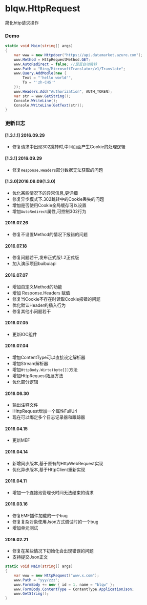 # blqw.HttpRequest
简化http请求操作

### Demo
```csharp
static void Main(string[] args)
{
    var www = new Httpdoer("https://api.datamarket.azure.com");
    www.Method = HttpRequestMethod.GET;
    www.AutoRedirect = false; //是否自动跳转
    www.Path = "Bing/MicrosoftTranslator/v1/Translate";
    www.Query.AddModle(new {
        Text = "'hello world'",
        To = "'zh-CHS'"
    });
    www.Headers.Add("Authorization", AUTH_TOKEN);            
    var str = www.GetString();            
    Console.WriteLine();
    Console.WriteLine(GetText(str));
}
```

### 更新日志 
#### [1.3.1.1] 2016.09.29 
* 修复请求中出现302跳转时,中间页面产生Cookie的处理逻辑

#### [1.3.1] 2016.09.29 
* 修复`Response.Headers`部分数据无法获取的问题

#### [1.3.0]2016.09.09(1.3.0)
* 优化某些情况下的异常信息,更详细
* 修复异步模式下.302跳转中的Cookie丢失的问题
* 增加是否使用Cookie全局缓存可以设置
* 增加`AutoRedirect`属性,可控制302行为

#### 2016.07.26
* 修复不设置Method的情况下报错的问题

#### 2016.07.18
* 修复问题若干,发布正式版1.2正式版  
* 加入演示项目buibuiapi  

#### 2016.07.07
* 增加自定义Method的功能  
* 增加 Response.Headers 赋值
* 修复当Cookie不存在时读取Cookie报错的问题
* 优化默认Header的插入行为  
* 修复其他小问题若干  

#### 2016.07.05
* 更新IOC组件  

#### 2016.07.04
* 增加ContentType可以直接设定解析器  
* 增加Stream解析器  
* 增加`HttpBody.Wirte(byte[])`方法
* 增加HttpRequest拓展方法
* 优化部分逻辑

#### 2016.06.30
* 输出注释文件
* IHttpRequest增加一个属性FullUrl
* 现在可以绑定多个日志记录器和跟踪器

#### 2016.04.15
* 更新MEF  

#### 2016.04.14
* 新增同步版本,基于原有的HttpWebRequest实现  
* 优化异步版本,基于HttpClient重新实现  

#### 2016.04.11
* 增加一个连接池管理长时间无法结束的请求  
  
#### 2016.03.16  
* 修复EMF插件加载的一个bug  
* 修复复杂对象使用Json方式调试时的一个bug  
* 增加单元测试  
  
#### 2016.02.21  
* 修复在某些情况下初始化会出现错误的问题  
* 支持提交Json正文  

```csharp
static void Main(string[] args)
{
    var www = new HttpRequest("www.x.com");
    www.Path = "yyy/zzz";
    www.FormBody += new { id = 1, name = "blqw" };
    www.FormBody.ContentType = ContentType.ApplicationJson;
    www.GetString();
}
```
